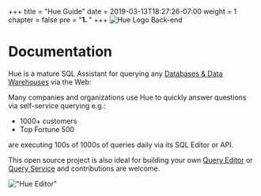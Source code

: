 +++
title = "Hue Guide"
date = 2019-03-13T18:27:26-07:00
weight = 1
chapter = false
pre = "<b>1. </b>"
+++
![Hue Logo Back-end](/images/hue_logo.png)

<h1>Documentation</h1>

Hue is a mature SQL Assistant for querying any [Databases & Data Warehouses](/administrator/configuration/connectors/) via the Web:

Many companies and organizations use Hue to quickly answer questions via self-service querying e.g.:

* 1000+ customers
* Top Fortune 500

are executing 100s of 1000s of queries daily via its SQL Editor or API.

This open source project is also ideal for building your own [Query Editor](/developer/components/) or [Query Service](/administrator/installation/cloud/#kubernetes) and contributions are welcome.

!["Hue Editor"](https://cdn.gethue.com/uploads/2021/02/hue-4.9.png)
